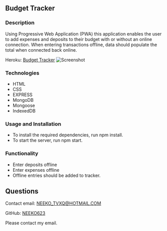 ## Budget Tracker

### Description

Using Progressive Web Application (PWA) this application enables the user to add expenses and deposits to their budget with or without an online connection. When entering transactions offline, data should populate the total when connected back online.

Heroku: [Budget Tracker](https://budgettracker2021.herokuapp.com/)
![Screenshot](BudgetTracker.png)

### Technologies
- HTML
- CSS
- EXPRESS
- MongoDB
- Mongoose
- IndexedDB

### Usage and Installation

- To install the required dependencies, run npm install.
- To start the server, run npm start. 

### Functionality
- Enter deposits offline
- Enter expenses offline
- Offline entries should be added to tracker.

## Questions
Contact email: NEEKO_TVXQ@HOTMAIL.COM

GitHub: [NEEKO623](https://github.com/NEEKO623)

Please contact my email.